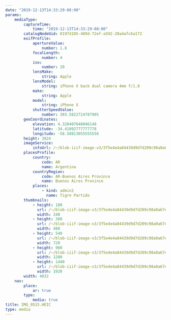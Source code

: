 ```yaml
---
date: "2019-12-13T14:33:29-08:00"
params:
    mediaType:
        captureTime:
            time: "2019-12-13T14:33:29-08:00"
        catalogNodeUid: 0197d105-489d-72ef-a592-20a4afc6a172
        exifProfile:
            apertureValue:
                number: 1.8
            focalLength:
                number: 4
            iso:
                number: 20
            lensMake:
                string: Apple
            lensModel:
                string: iPhone X back dual camera 4mm f/1.8
            make:
                string: Apple
            model:
                string: iPhone X
            shutterSpeedValue:
                number: 303.5822724787905
        geoCoordinates:
            elevation: 4.320407640046148
            latitude: -34.41092777777778
            longitude: -58.58813055555556
        height: 3024
        imageService:
            infoUrl: /~/blob-iiif-image-v3/3f5e4e4a84439d9d7d209c98a0a67e1f64964c0613195530a45df9c4c07ae672/info.json
        placesProfile:
            country:
                code: AR
                name: Argentina
            countryRegion:
                code: AR-Buenos Aires Province
                name: Buenos Aires Province
            places:
                - kind: admin2
                  name: Tigre Partido
        thumbnails:
            - height: 180
              url: /~/blob-iiif-image-v3/3f5e4e4a84439d9d7d209c98a0a67e1f64964c0613195530a45df9c4c07ae672/full/240%2C180/0/default.jpg
              width: 240
            - height: 360
              url: /~/blob-iiif-image-v3/3f5e4e4a84439d9d7d209c98a0a67e1f64964c0613195530a45df9c4c07ae672/full/480%2C360/0/default.jpg
              width: 480
            - height: 540
              url: /~/blob-iiif-image-v3/3f5e4e4a84439d9d7d209c98a0a67e1f64964c0613195530a45df9c4c07ae672/full/720%2C540/0/default.jpg
              width: 720
            - height: 960
              url: /~/blob-iiif-image-v3/3f5e4e4a84439d9d7d209c98a0a67e1f64964c0613195530a45df9c4c07ae672/full/1280%2C960/0/default.jpg
              width: 1280
            - height: 1440
              url: /~/blob-iiif-image-v3/3f5e4e4a84439d9d7d209c98a0a67e1f64964c0613195530a45df9c4c07ae672/full/1920%2C1440/0/default.jpg
              width: 1920
        width: 4032
    nav:
        place:
            ar: true
        type:
            media: true
title: IMG_9515.HEIC
type: media
---
```


